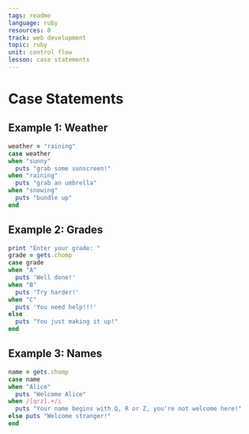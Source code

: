 ```yaml
---
tags: readme
language: ruby
resources: 0
track: web development
topic: ruby
unit: control flow
lesson: case statements
---
```


# Case Statements

## Example 1: Weather

```ruby
weather = "raining"
case weather
when "sunny"
  puts "grab some sunscreen!"
when "raining"
  puts "grab an umbrella"
when "snowing"
  puts "bundle up"
end
```

## Example 2: Grades

```ruby
print "Enter your grade: "
grade = gets.chomp
case grade
when "A"
  puts 'Well done!'
when "B"
  puts 'Try harder!'
when "C"
  puts 'You need help!!!'
else
  puts "You just making it up!"
end
```

## Example 3: Names

```ruby
name = gets.chomp
case name
when "Alice"
  puts "Welcome Alice"
when /[qrz].+/i 
  puts "Your name begins with Q, R or Z, you're not welcome here!" 
else puts "Welcome stranger!" 
end
```

